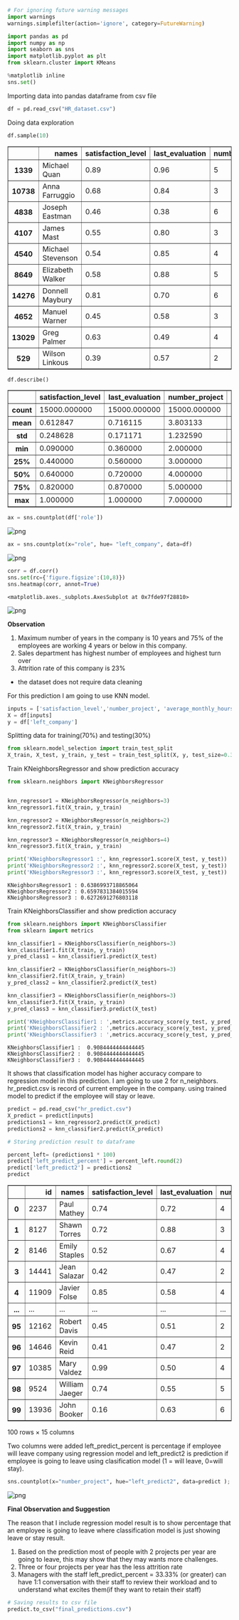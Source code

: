 ```python
# For ignoring future warning messages
import warnings
warnings.simplefilter(action='ignore', category=FutureWarning)

import pandas as pd
import numpy as np
import seaborn as sns
import matplotlib.pyplot as plt
from sklearn.cluster import KMeans

%matplotlib inline
sns.set()
```

Importing data into pandas dataframe from csv file


```python
df = pd.read_csv("HR_dataset.csv")
```

Doing data exploration


```python
df.sample(10)
```



<table border="1" class="dataframe">
  <thead>
    <tr style="text-align: right;">
      <th></th>
      <th>names</th>
      <th>satisfaction_level</th>
      <th>last_evaluation</th>
      <th>number_project</th>
      <th>average_monthly_hours</th>
      <th>exp_in_company</th>
      <th>work_accident</th>
      <th>left_company</th>
      <th>promotion_last_5years</th>
      <th>role</th>
      <th>salary</th>
    </tr>
  </thead>
  <tbody>
    <tr>
      <th>1339</th>
      <td>Michael Quan</td>
      <td>0.89</td>
      <td>0.96</td>
      <td>5</td>
      <td>221</td>
      <td>5</td>
      <td>0</td>
      <td>1</td>
      <td>0</td>
      <td>technical</td>
      <td>low</td>
    </tr>
    <tr>
      <th>10738</th>
      <td>Anna Farruggio</td>
      <td>0.68</td>
      <td>0.84</td>
      <td>3</td>
      <td>270</td>
      <td>3</td>
      <td>0</td>
      <td>0</td>
      <td>0</td>
      <td>support</td>
      <td>high</td>
    </tr>
    <tr>
      <th>4838</th>
      <td>Joseph Eastman</td>
      <td>0.46</td>
      <td>0.38</td>
      <td>6</td>
      <td>165</td>
      <td>3</td>
      <td>0</td>
      <td>0</td>
      <td>0</td>
      <td>accounting</td>
      <td>low</td>
    </tr>
    <tr>
      <th>4107</th>
      <td>James Mast</td>
      <td>0.55</td>
      <td>0.80</td>
      <td>3</td>
      <td>254</td>
      <td>2</td>
      <td>0</td>
      <td>0</td>
      <td>0</td>
      <td>IT</td>
      <td>medium</td>
    </tr>
    <tr>
      <th>4540</th>
      <td>Michael Stevenson</td>
      <td>0.54</td>
      <td>0.85</td>
      <td>4</td>
      <td>157</td>
      <td>3</td>
      <td>0</td>
      <td>0</td>
      <td>1</td>
      <td>technical</td>
      <td>medium</td>
    </tr>
    <tr>
      <th>8649</th>
      <td>Elizabeth Walker</td>
      <td>0.58</td>
      <td>0.88</td>
      <td>5</td>
      <td>178</td>
      <td>4</td>
      <td>0</td>
      <td>0</td>
      <td>0</td>
      <td>sales</td>
      <td>medium</td>
    </tr>
    <tr>
      <th>14276</th>
      <td>Donnell Maybury</td>
      <td>0.81</td>
      <td>0.70</td>
      <td>6</td>
      <td>161</td>
      <td>4</td>
      <td>0</td>
      <td>1</td>
      <td>0</td>
      <td>IT</td>
      <td>medium</td>
    </tr>
    <tr>
      <th>4652</th>
      <td>Manuel Warner</td>
      <td>0.45</td>
      <td>0.58</td>
      <td>3</td>
      <td>200</td>
      <td>2</td>
      <td>0</td>
      <td>0</td>
      <td>0</td>
      <td>RandD</td>
      <td>medium</td>
    </tr>
    <tr>
      <th>13029</th>
      <td>Greg Palmer</td>
      <td>0.63</td>
      <td>0.49</td>
      <td>4</td>
      <td>151</td>
      <td>3</td>
      <td>0</td>
      <td>0</td>
      <td>0</td>
      <td>technical</td>
      <td>medium</td>
    </tr>
    <tr>
      <th>529</th>
      <td>Wilson Linkous</td>
      <td>0.39</td>
      <td>0.57</td>
      <td>2</td>
      <td>145</td>
      <td>3</td>
      <td>0</td>
      <td>1</td>
      <td>0</td>
      <td>accounting</td>
      <td>medium</td>
    </tr>
  </tbody>
</table>
</div>




```python
df.describe()
```



<table border="1" class="dataframe">
  <thead>
    <tr style="text-align: right;">
      <th></th>
      <th>satisfaction_level</th>
      <th>last_evaluation</th>
      <th>number_project</th>
      <th>average_monthly_hours</th>
      <th>exp_in_company</th>
      <th>work_accident</th>
      <th>left_company</th>
      <th>promotion_last_5years</th>
    </tr>
  </thead>
  <tbody>
    <tr>
      <th>count</th>
      <td>15000.000000</td>
      <td>15000.000000</td>
      <td>15000.000000</td>
      <td>15000.000000</td>
      <td>15000.000000</td>
      <td>15000.000000</td>
      <td>15000.000000</td>
      <td>15000.000000</td>
    </tr>
    <tr>
      <th>mean</th>
      <td>0.612847</td>
      <td>0.716115</td>
      <td>3.803133</td>
      <td>201.052400</td>
      <td>3.498333</td>
      <td>0.144600</td>
      <td>0.238133</td>
      <td>0.021267</td>
    </tr>
    <tr>
      <th>std</th>
      <td>0.248628</td>
      <td>0.171171</td>
      <td>1.232590</td>
      <td>49.942074</td>
      <td>1.460139</td>
      <td>0.351709</td>
      <td>0.425955</td>
      <td>0.144277</td>
    </tr>
    <tr>
      <th>min</th>
      <td>0.090000</td>
      <td>0.360000</td>
      <td>2.000000</td>
      <td>96.000000</td>
      <td>2.000000</td>
      <td>0.000000</td>
      <td>0.000000</td>
      <td>0.000000</td>
    </tr>
    <tr>
      <th>25%</th>
      <td>0.440000</td>
      <td>0.560000</td>
      <td>3.000000</td>
      <td>156.000000</td>
      <td>3.000000</td>
      <td>0.000000</td>
      <td>0.000000</td>
      <td>0.000000</td>
    </tr>
    <tr>
      <th>50%</th>
      <td>0.640000</td>
      <td>0.720000</td>
      <td>4.000000</td>
      <td>200.000000</td>
      <td>3.000000</td>
      <td>0.000000</td>
      <td>0.000000</td>
      <td>0.000000</td>
    </tr>
    <tr>
      <th>75%</th>
      <td>0.820000</td>
      <td>0.870000</td>
      <td>5.000000</td>
      <td>245.000000</td>
      <td>4.000000</td>
      <td>0.000000</td>
      <td>0.000000</td>
      <td>0.000000</td>
    </tr>
    <tr>
      <th>max</th>
      <td>1.000000</td>
      <td>1.000000</td>
      <td>7.000000</td>
      <td>310.000000</td>
      <td>10.000000</td>
      <td>1.000000</td>
      <td>1.000000</td>
      <td>1.000000</td>
    </tr>
  </tbody>
</table>
</div>




```python
ax = sns.countplot(df['role'])
```


    
![png](output_6_0.png)
    



```python
ax = sns.countplot(x="role", hue= "left_company", data=df)
```


    
![png](output_7_0.png)
    



```python
corr = df.corr()
sns.set(rc={'figure.figsize':(10,8)})
sns.heatmap(corr, annot=True)
```




    <matplotlib.axes._subplots.AxesSubplot at 0x7fde97f28810>




    
![png](output_8_1.png)
    


**Observation**


1.  Maximum number of years in the company is 10 years and 75% of the employees are working 4 years or below in this company.
2.   Sales department has highest number of employees and highest turn over
3.   Attrition  rate of this company is 23%

* the dataset does not require data cleaning


For this prediction I am going to use KNN model.


```python
inputs = ['satisfaction_level','number_project', 'average_monthly_hours']
X = df[inputs]
y = df['left_company']
```

Splitting data for training(70%) and testing(30%)


```python
from sklearn.model_selection import train_test_split
X_train, X_test, y_train, y_test = train_test_split(X, y, test_size=0.3, random_state=1)
```

Train KNeighborsRegressor and show prediction accuracy


```python
from sklearn.neighbors import KNeighborsRegressor


knn_regressor1 = KNeighborsRegressor(n_neighbors=3)
knn_regressor1.fit(X_train, y_train)

knn_regressor2 = KNeighborsRegressor(n_neighbors=2)
knn_regressor2.fit(X_train, y_train)

knn_regressor3 = KNeighborsRegressor(n_neighbors=4)
knn_regressor3.fit(X_train, y_train)

print('KNeighborsRegressor1 :', knn_regressor1.score(X_test, y_test))
print('KNeighborsRegressor2 :', knn_regressor2.score(X_test, y_test))
print('KNeighborsRegressor3 :', knn_regressor3.score(X_test, y_test))
```

    KNeighborsRegressor1 : 0.6386993718865064
    KNeighborsRegressor2 : 0.6597831384015594
    KNeighborsRegressor3 : 0.6272691276803118
    

Train KNeighborsClassifier and show prediction accuracy


```python
from sklearn.neighbors import KNeighborsClassifier
from sklearn import metrics

knn_classifier1 = KNeighborsClassifier(n_neighbors=3)
knn_classifier1.fit(X_train, y_train)
y_pred_class1 = knn_classifier1.predict(X_test)

knn_classifier2 = KNeighborsClassifier(n_neighbors=3)
knn_classifier2.fit(X_train, y_train)
y_pred_class2 = knn_classifier2.predict(X_test)

knn_classifier3 = KNeighborsClassifier(n_neighbors=3)
knn_classifier3.fit(X_train, y_train)
y_pred_class3 = knn_classifier3.predict(X_test)

print('KNeighborsClassifier1 : ',metrics.accuracy_score(y_test, y_pred_class1))
print('KNeighborsClassifier2 : ',metrics.accuracy_score(y_test, y_pred_class2))
print('KNeighborsClassifier3 : ',metrics.accuracy_score(y_test, y_pred_class3))
```

    KNeighborsClassifier1 :  0.9084444444444445
    KNeighborsClassifier2 :  0.9084444444444445
    KNeighborsClassifier3 :  0.9084444444444445
    

It shows that classification model has higher accuracy compare to regression model in this prediction.
I am going to use 2 for n_neighbors.
hr_predict.csv is record of current employee in the company. using trained model to predict if the employee will stay or leave.


```python
predict = pd.read_csv("hr_predict.csv")
X_predict = predict[inputs]
predictions1 = knn_regressor2.predict(X_predict)
predictions2 = knn_classifier2.predict(X_predict)
```


```python
# Storing prediction result to dataframe

percent_left= (predictions1 * 100)
predict['left_predict_percent'] = percent_left.round(2)
predict['left_predict2'] = predictions2
predict
```



<table border="1" class="dataframe">
  <thead>
    <tr style="text-align: right;">
      <th></th>
      <th>id</th>
      <th>names</th>
      <th>satisfaction_level</th>
      <th>last_evaluation</th>
      <th>number_project</th>
      <th>average_monthly_hours</th>
      <th>exp_in_company</th>
      <th>work_accident</th>
      <th>promotion_last_5years</th>
      <th>role</th>
      <th>salary</th>
      <th>salary_class</th>
      <th>role_class</th>
      <th>left_predict_percent</th>
      <th>left_predict2</th>
    </tr>
  </thead>
  <tbody>
    <tr>
      <th>0</th>
      <td>2237</td>
      <td>Paul Mathey</td>
      <td>0.74</td>
      <td>0.72</td>
      <td>4</td>
      <td>176</td>
      <td>3</td>
      <td>0</td>
      <td>0</td>
      <td>sales</td>
      <td>low</td>
      <td>1</td>
      <td>1</td>
      <td>0.0</td>
      <td>0</td>
    </tr>
    <tr>
      <th>1</th>
      <td>8127</td>
      <td>Shawn Torres</td>
      <td>0.72</td>
      <td>0.88</td>
      <td>3</td>
      <td>224</td>
      <td>3</td>
      <td>0</td>
      <td>0</td>
      <td>technical</td>
      <td>low</td>
      <td>1</td>
      <td>2</td>
      <td>0.0</td>
      <td>0</td>
    </tr>
    <tr>
      <th>2</th>
      <td>8146</td>
      <td>Emily Staples</td>
      <td>0.52</td>
      <td>0.67</td>
      <td>4</td>
      <td>216</td>
      <td>3</td>
      <td>0</td>
      <td>0</td>
      <td>support</td>
      <td>medium</td>
      <td>2</td>
      <td>3</td>
      <td>0.0</td>
      <td>0</td>
    </tr>
    <tr>
      <th>3</th>
      <td>14441</td>
      <td>Jean Salazar</td>
      <td>0.42</td>
      <td>0.47</td>
      <td>2</td>
      <td>159</td>
      <td>3</td>
      <td>0</td>
      <td>0</td>
      <td>marketing</td>
      <td>low</td>
      <td>1</td>
      <td>6</td>
      <td>100.0</td>
      <td>1</td>
    </tr>
    <tr>
      <th>4</th>
      <td>11909</td>
      <td>Javier Folse</td>
      <td>0.85</td>
      <td>0.58</td>
      <td>4</td>
      <td>186</td>
      <td>7</td>
      <td>0</td>
      <td>0</td>
      <td>sales</td>
      <td>medium</td>
      <td>2</td>
      <td>1</td>
      <td>0.0</td>
      <td>0</td>
    </tr>
    <tr>
      <th>...</th>
      <td>...</td>
      <td>...</td>
      <td>...</td>
      <td>...</td>
      <td>...</td>
      <td>...</td>
      <td>...</td>
      <td>...</td>
      <td>...</td>
      <td>...</td>
      <td>...</td>
      <td>...</td>
      <td>...</td>
      <td>...</td>
      <td>...</td>
    </tr>
    <tr>
      <th>95</th>
      <td>12162</td>
      <td>Robert Davis</td>
      <td>0.45</td>
      <td>0.51</td>
      <td>2</td>
      <td>147</td>
      <td>3</td>
      <td>0</td>
      <td>0</td>
      <td>sales</td>
      <td>low</td>
      <td>1</td>
      <td>1</td>
      <td>100.0</td>
      <td>1</td>
    </tr>
    <tr>
      <th>96</th>
      <td>14646</td>
      <td>Kevin Reid</td>
      <td>0.41</td>
      <td>0.47</td>
      <td>2</td>
      <td>135</td>
      <td>3</td>
      <td>0</td>
      <td>0</td>
      <td>support</td>
      <td>low</td>
      <td>1</td>
      <td>3</td>
      <td>100.0</td>
      <td>1</td>
    </tr>
    <tr>
      <th>97</th>
      <td>10385</td>
      <td>Mary Valdez</td>
      <td>0.99</td>
      <td>0.50</td>
      <td>4</td>
      <td>173</td>
      <td>3</td>
      <td>0</td>
      <td>0</td>
      <td>management</td>
      <td>low</td>
      <td>1</td>
      <td>11</td>
      <td>0.0</td>
      <td>0</td>
    </tr>
    <tr>
      <th>98</th>
      <td>9524</td>
      <td>William Jaeger</td>
      <td>0.74</td>
      <td>0.55</td>
      <td>5</td>
      <td>168</td>
      <td>4</td>
      <td>0</td>
      <td>0</td>
      <td>management</td>
      <td>low</td>
      <td>1</td>
      <td>11</td>
      <td>0.0</td>
      <td>0</td>
    </tr>
    <tr>
      <th>99</th>
      <td>13936</td>
      <td>John Booker</td>
      <td>0.16</td>
      <td>0.63</td>
      <td>6</td>
      <td>286</td>
      <td>7</td>
      <td>0</td>
      <td>1</td>
      <td>sales</td>
      <td>medium</td>
      <td>2</td>
      <td>1</td>
      <td>0.0</td>
      <td>0</td>
    </tr>
  </tbody>
</table>
<p>100 rows × 15 columns</p>
</div>



Two columns were added left_predict_percent is percentage if employee will leave company using regression model and left_predict2 is prediction if employee is going to leave using clasification model (1 = will leave, 0=will stay).


```python
sns.countplot(x="number_project", hue="left_predict2", data=predict );
```


    
![png](output_22_0.png)
    


**Final Observation and Suggestion**

The reason that I include regression model result is to show percentage that an employee is going to leave where classification model is just showing leave or stay result.

1. Based on the prediction most of people with 2 projects per year are going to leave, this may show that they may wants more challenges.
2. Three or four projects per year has the less attrition rate
3. Managers with the staff left_predict_percent = 33.33% (or greater) can have 1:1 conversation with their staff to review their workload and to understand what excites them(if they want to retain their staff)








```python
# Saving results to csv file
predict.to_csv("final_predictions.csv")
```


```python

```
